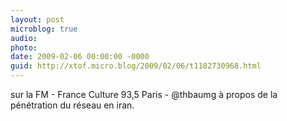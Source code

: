 ```yaml
---
layout: post
microblog: true
audio: 
photo: 
date: 2009-02-06 00:00:00 -0000
guid: http://xtof.micro.blog/2009/02/06/t1182730968.html
---
```

sur la FM - France Culture 93,5 Paris  - @thbaumg à propos de la pénétration du réseau en iran.

